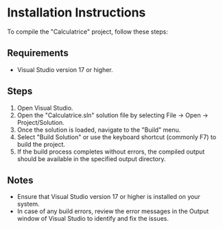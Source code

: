 # Installation Instructions

To compile the "Calculatrice" project, follow these steps:

## Requirements

- Visual Studio version 17 or higher.
  
## Steps

1. Open Visual Studio.
2. Open the "Calculatrice.sln" solution file by selecting File -> Open -> Project/Solution.
3. Once the solution is loaded, navigate to the "Build" menu.
4. Select "Build Solution" or use the keyboard shortcut (commonly F7) to build the project.
5. If the build process completes without errors, the compiled output should be available in the specified output directory.

## Notes

- Ensure that Visual Studio version 17 or higher is installed on your system.
- In case of any build errors, review the error messages in the Output window of Visual Studio to identify and fix the issues.
